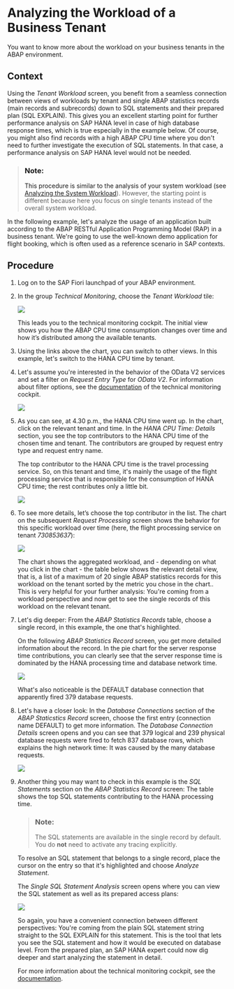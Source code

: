 <!-- loio5fb4ce74d2f64874a56a4ac5262a0eba -->

# Analyzing the Workload of a Business Tenant

You want to know more about the workload on your business tenants in the ABAP environment.



<a name="loio5fb4ce74d2f64874a56a4ac5262a0eba__context_ylb_tdk_ltb"/>

## Context

Using the *Tenant Workload* screen, you benefit from a seamless connection between views of workloads by tenant and single ABAP statistics records \(main records and subrecords\) down to SQL statements and their prepared plan \(SQL EXPLAIN\). This gives you an excellent starting point for further performance analysis on SAP HANA level in case of high database response times, which is true especially in the example below. Of course, you might also find records with a high ABAP CPU time where you don't need to further investigate the execution of SQL statements. In that case, a performance analysis on SAP HANA level would not be needed.

> ### Note:  
> This procedure is similar to the analysis of your system workload \(see [Analyzing the System Workload](analyzing-the-system-workload-c1c7014.md)\). However, the starting point is different because here you focus on single tenants instead of the overall system workload.

In the following example, let's analyze the usage of an application built according to the ABAP RESTful Application Programming Model \(RAP\) in a business tenant. We're going to use the well-known demo application for flight booking, which is often used as a reference scenario in SAP contexts.



<a name="loio5fb4ce74d2f64874a56a4ac5262a0eba__steps_zlb_tdk_ltb"/>

## Procedure

1.  Log on to the SAP Fiori launchpad of your ABAP environment.

2.  In the group *Technical Monitoring*, choose the *Tenant Workload* tile:

    ![](images/User_Story_Tenant_Workload_Tile_c20364b.png)

    This leads you to the technical monitoring cockpit. The initial view shows you how the ABAP CPU time consumption changes over time and how it’s distributed among the available tenants.

3.  Using the links above the chart, you can switch to other views. In this example, let's switch to the HANA CPU time by tenant.

4.  Let's assume you're interested in the behavior of the OData V2 services and set a filter on *Request Entry Type* for *OData V2*. For information about filter options, see the [documentation](https://help.sap.com/docs/BTP/b273a660af4e4948a49a316ea2438f24/536cd53e5f244c65bdbe620feb39c8ed.html?language=en-US) of the technical monitoring cockpit.

     ![](images/User_Story_HANA_CPU_Time_1_dcb401d.png)

5.  As you can see, at 4.30 p.m., the HANA CPU time went up. In the chart, click on the relevant tenant and time. In the *HANA CPU Time: Details* section, you see the top contributors to the HANA CPU time of the chosen time and tenant. The contributors are grouped by request entry type and request entry name.

    The top contributor to the HANA CPU time is the travel processing service. So, on this tenant and time, it's mainly the usage of the flight processing service that is responsible for the consumption of HANA CPU time; the rest contributes only a little bit.

    ![](images/Details_Tenant_Workload_User_Story_821d0b0.png)

6.  To see more details, let’s choose the top contributor in the list. The chart on the subsequent *Request Processing* screen shows the behavior for this specific workload over time \(here, the flight processing service on tenant *730853637*\):

    ![](images/User_Story_HANA_CPU_Time_2_8e492e1.png)

    The chart shows the aggregated workload, and - depending on what you click in the chart - the table below shows the relevant detail view, that is, a list of a maximum of 20 single ABAP statistics records for this workload on the tenant sorted by the metric you chose in the chart.. This is very helpful for your further analysis: You're coming from a workload perspective and now get to see the single records of this workload on the relevant tenant.

7.  Let's dig deeper: From the *ABAP Statistics Records* table, choose a single record, in this example, the one that's highlighted.

    On the following *ABAP Statistics Record* screen, you get more detailed information about the record. In the pie chart for the server response time contributions, you can clearly see that the server response time is dominated by the HANA processing time and database network time.

    ![](images/User_Story_Tenant_WL_ABAP_Statistics_Record_90c9163.png)

    What's also noticeable is the DEFAULT database connection that apparently fired 379 database requests.

8.  Let's have a closer look: In the *Database Connections* section of the *ABAP Staticstics Record* screen, choose the first entry \(connection name DEFAULT\) to get more information. The *Database Connection Details* screen opens and you can see that 379 logical and 239 physical database requests were fired to fetch 837 database rows, which explains the high network time: It was caused by the many database requests.

    ![](images/User_Story_Tenant_WL_DB_Connections_bf8e70a.png)

9.  Another thing you may want to check in this example is the *SQL Statements* section on the *ABAP Statistics Record* screen: The table shows the top SQL statements contributing to the HANA processing time.

    > ### Note:  
    > The SQL statements are available in the single record by default. You do **not** need to activate any tracing explicitly.

    To resolve an SQL statement that belongs to a single record, place the cursor on the entry so that it's highlighted and choose *Analyze Statement*.

    The *Single SQL Statement Analysis* screen opens where you can view the SQL statement as well as its prepared access plans:

    ![](images/User_Story_Tenant_Workload_Analyze_Statement_ab0d3cf.png)

    So again, you have a convenient connection between different perspectives: You're coming from the plain SQL statement string straight to the SQL EXPLAIN for this statement. This is the tool that lets you see the SQL statement and how it would be executed on database level. From the prepared plan, an SAP HANA expert could now dig deeper and start analyzing the statement in detail.

    For more information about the technical monitoring cockpit, see the [documentation](https://help.sap.com/docs/BTP/b273a660af4e4948a49a316ea2438f24/eb867c69739a4cf3be6361d3990d26a2.html?language=en-US).


